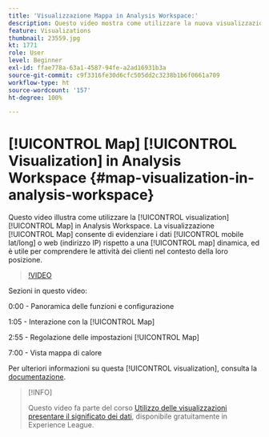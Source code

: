 ```yaml
---
title: 'Visualizzazione Mappa in Analysis Workspace:'
description: Questo video mostra come utilizzare la nuova visualizzazione Mappa in Analysis Workspace. La visualizzazione Mappa consente di evidenziare i dati mobili (lat/long) o web (indirizzo IP) rispetto a una mappa dinamica, ed è utile per comprendere le attività dei clienti nel contesto della loro posizione.
feature: Visualizations
thumbnail: 23559.jpg
kt: 1771
role: User
level: Beginner
exl-id: ffae778a-63a1-4587-94fe-a2ad16931b3a
source-git-commit: c9f3316fe30d6cfc505dd2c3238b1b6f0661a709
workflow-type: ht
source-wordcount: '157'
ht-degree: 100%

---
```


# [!UICONTROL Map] [!UICONTROL Visualization] in Analysis Workspace {#map-visualization-in-analysis-workspace}

Questo video illustra come utilizzare la [!UICONTROL visualization] [!UICONTROL Map] in Analysis Workspace. La visualizzazione [!UICONTROL Map] consente di evidenziare i dati [!UICONTROL mobile lat/long] o web (indirizzo IP) rispetto a una [!UICONTROL map] dinamica, ed è utile per comprendere le attività dei clienti nel contesto della loro posizione.

>[!VIDEO](https://video.tv.adobe.com/v/23559/?quality=12)

Sezioni in questo video:

0:00 - Panoramica delle funzioni e configurazione

1:05 - Interazione con la [!UICONTROL Map]

2:55 - Regolazione delle impostazioni [!UICONTROL Map]

7:00 - Vista mappa di calore

Per ulteriori informazioni su questa [!UICONTROL visualization], consulta la [documentazione](https://experienceleague.adobe.com/docs/analytics/analyze/analysis-workspace/visualizations/map-visualization.html?lang=it).

>[!INFO]
>
> Questo video fa parte del corso [Utilizzo delle visualizzazioni presentare il significato dei dati](https://experienceleague.adobe.com/?recommended=Analytics-U-1-2021.1.visualizations&amp;lang=it), disponibile gratuitamente in Experience League.
